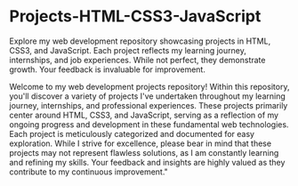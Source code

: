 # Projects-HTML-CSS3-JavaScript
Explore my web development repository showcasing projects in HTML, CSS3, and JavaScript. Each project reflects my learning journey, internships, and job experiences. While not perfect, they demonstrate growth. Your feedback is invaluable for improvement.

Welcome to my web development projects repository! Within this repository, you'll discover a variety of projects I've undertaken throughout my learning journey, internships, and professional experiences. These projects primarily center around HTML, CSS3, and JavaScript, serving as a reflection of my ongoing progress and development in these fundamental web technologies. Each project is meticulously categorized and documented for easy exploration. While I strive for excellence, please bear in mind that these projects may not represent flawless solutions, as I am constantly learning and refining my skills. Your feedback and insights are highly valued as they contribute to my continuous improvement."
